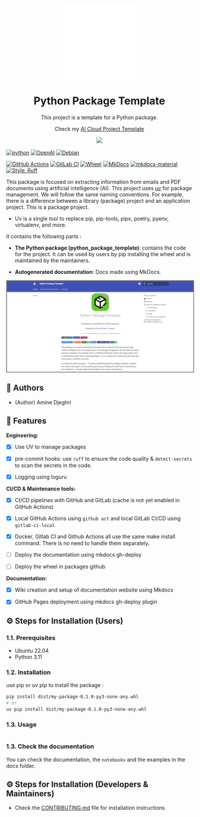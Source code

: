 <div style="text-align: center;">

  <img src="./assets/icon.svg" width="200" />

  <h1>Python Package Template</h1>

  <p>This project is a template for a Python package.</p>
  <p>Check my <a href="http://">AI Cloud Project Template</a></p>

  <img src="https://raw.githubusercontent.com/catppuccin/catppuccin/main/assets/palette/macchiato.png" width="400" />

</div>

[![python](https://img.shields.io/badge/python-3.11+-blue?logo=python)](https://www.python.org/downloads/release/python-3110/)
[![OpenAI](https://img.shields.io/badge/OpenAI-%23412991?logo=openai&logoColor=white)](https://learn.microsoft.com/en-us/azure/ai-services/openai/)
[![Debian](https://img.shields.io/badge/Debian-A81D33?logo=debian&logoColor=fff)](https://www.debian.org/)

[![GitHub Actions](https://img.shields.io/badge/GitHub_Actions-2088FF?logo=github-actions&logoColor=white)](https://github.com/features/actions)
[![GitLab CI](https://img.shields.io/badge/GitLab%20CI-FC6D26?logo=gitlab&logoColor=fff)](https://docs.gitlab.com/ee/ci/)
[![Wheel](https://img.shields.io/pypi/wheel/octocheese)](dist)
[![MkDocs](https://img.shields.io/badge/MkDocs-526CFE?logo=materialformkdocs&logoColor=fff)](https://www.mkdocs.org/)
[![mkdocs-material](https://img.shields.io/endpoint?url=https://raw.githubusercontent.com/juftin/mkdocs-material/66d65cf/src/templates/assets/images/badge.json)]()
[![Style: Ruff](https://img.shields.io/badge/style-ruff-41B5BE?style=flat)](https://github.com/charliermarsh/ruff)




This package is focused on extracting information from emails and PDF documents using artificial intelligence (AI).
This project uses [uv](https://docs.astral.sh/uv) for package management. We will follow the same naming conventions. For example, there is a difference between a library (package) project and an application project. This is a package project.

- Uv is a single tool to replace pip, pip-tools, pipx, poetry, pyenv, virtualenv, and more.


It contains the following parts :

- **The Python package (python_package_template)**: contains the code for the project. It can be used by users by pip installing the wheel and is maintained by the maintainers.

- **Autogenerated documentation**: Docs made using MkDocs.


<div style="text-align: center;">
    <img src="assets/img.png" alt="site-img" width="800" style="display: block; margin: 0 auto; border: 2px solid grey;" />
</div>

## 👥  Authors
- (Author) Amine Djeghri

## 🧠 Features

**Engineering:**
- [x] Use UV to manage packages

- [x] pre-commit hooks: use ``ruff`` to ensure the code quality & ``detect-secrets`` to scan the secrets in the code.

- [x] Logging using loguru


**CI/CD & Maintenance tools:**
- [x] CI/CD pipelines with GitHub and GitLab (cache is not yet enabled in GitHub Actions)

- [x] Local GitHub Actions using ``github act`` and local GitLab CI/CD using ``gitlab-ci-local``

- [x] Docker, Gitlab CI and Github Actions all use the same make install command.
  There is no need to handle them separately.
- [ ] Deploy the documentation using mkdocs gh-deploy
- [ ] Deploy the wheel in packages github

**Documentation:**
- [x] Wiki creation and setup of documentation website using Mkdocs

- [x] GitHub Pages deployment using mkdocs gh-deploy plugin


## ⚙️ Steps for Installation (Users)
### 1.1. Prerequisites
- Ubuntu 22.04
- Python 3.11

### 1.2. Installation
use pip or uv pip to install the package :
```bash
pip install dist/my-package-0.1.0-py3-none-any.whl
# or
uv pip install dist/my-package-0.1.0-py3-none-any.whl
```

### 1.3. Usage

````python

````

### 1.3. Check the documentation

You can check the documentation, the ``notebooks`` and the examples in the docs folder.

## ⚙️ Steps for Installation (Developers & Maintainers)

- Check the [CONTRIBUTING.md](CONTRIBUTING.md) file for installation instructions
